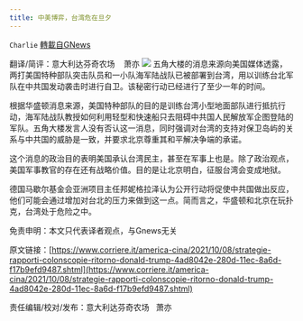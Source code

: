 ```yaml
---
title: 中美博弈，台湾危在旦夕
---
```

`Charlie` [轉載自GNews](https://gnews.org/zh-hans/1582942/)

翻译/简评：意大利达芬奇农场    萧亦
![](https://assets.gnews.org/wp-content/uploads/2021/10/10094.jpg)
五角大楼的消息来源向美国媒体透露，两打美国特种部队突击队员和一小队海军陆战队已被部署到台湾，用以训练台北军队在中共国发动袭击时进行自卫。该秘密行动已经进行了至少一年的时间。

根据华盛顿消息来源，美国特种部队的目的是训练台湾小型地面部队进行抵抗行动，海军陆战队教授如何利用轻型和快速船只去阻碍中共国人民解放军企图登陆的军队。五角大楼发言人没有否认这一消息，同时强调对台湾的支持对保卫岛屿的关系与中共国的威胁是一致，并要求北京尊重其和平解决争端的承诺。

这个消息的政治目的表明美国承认台湾民主，甚至在军事上也是。除了政治观点，美国军事教官的存在还有战略价值。目的是让北京明白，征服台湾会变成地狱。

德国马歇尔基金会亚洲项目主任邦妮格拉泽认为公开行动将促使中共国做出反应，他们可能会通过增加对台北的压力来做到这一点。简而言之，华盛顿和北京在玩扑克，台湾处于危险之中。

免责申明：本文只代表译者观点，与Gnews无关

原文链接：[https://www.corriere.it/america-cina/2021/10/08/strategie-rapporti-colonscopie-ritorno-donald-trump-4ad8042e-280d-11ec-8a6d-f17b9efd9487.shtml](https://www.corriere.it/america-cina/2021/10/08/strategie-rapporti-colonscopie-ritorno-donald-trump-4ad8042e-280d-11ec-8a6d-f17b9efd9487.shtml)

责任编辑/校对/发布：意大利达芬奇农场   萧亦
